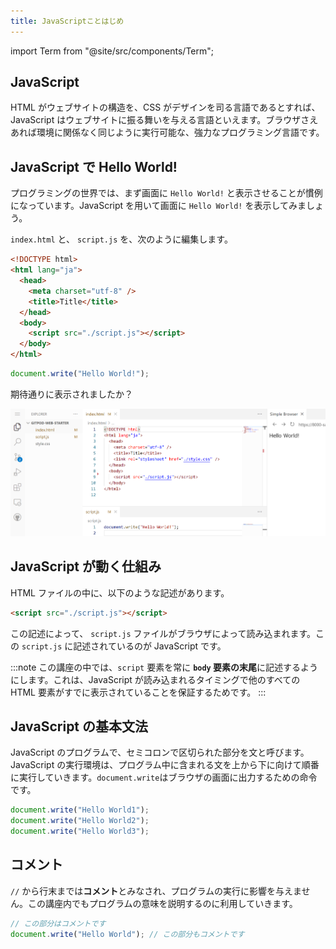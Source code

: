 ```yaml
---
title: JavaScriptことはじめ
---
```


import Term from "@site/src/components/Term";

## <Term type="javascript">JavaScript</Term>

<p><Term type="html">HTML</Term> がウェブサイトの構造を、<Term type="css">CSS</Term> がデザインを司る言語であるとすれば、<Term strong type="javascript">JavaScript</Term> はウェブサイトに振る舞いを与える言語といえます。ブラウザさえあれば環境に関係なく同じように実行可能な、強力なプログラミング言語です。</p>

## <Term type="javascript">JavaScript</Term> で Hello World!

プログラミングの世界では、まず画面に `Hello World!` と表示させることが慣例になっています。<Term type="javascript">JavaScript</Term> を用いて画面に `Hello World!` を表示してみましょう。

`index.html` と、 `script.js` を、次のように編集します。

```html title="index.html"
<!DOCTYPE html>
<html lang="ja">
  <head>
    <meta charset="utf-8" />
    <title>Title</title>
  </head>
  <body>
    <script src="./script.js"></script>
  </body>
</html>
```

```javascript title="script.js"
document.write("Hello World!");
```

期待通りに表示されましたか？

![JavaScript で Hello World](./05-get-started-with-javascript/hello-world-by-javascript.png)

## <Term type="javascript">JavaScript</Term> が動く仕組み

<p><Term type="html">HTML</Term> ファイルの中に、以下のような記述があります。</p>

```html title="index.html"
<script src="./script.js"></script>
```

この記述によって、 `script.js` ファイルがブラウザによって読み込まれます。この `script.js` に記述されているのが <Term type="javascript">JavaScript</Term> です。

:::note
この講座の中では、`script` <Term type="element">要素</Term>を常に **`body` <Term type="element">要素</Term>の末尾**に記述するようにします。これは、<Term type="javascript">JavaScript</Term> が読み込まれるタイミングで他のすべての <Term type="element">HTML 要素</Term>がすでに表示されていることを保証するためです。
:::

## <Term type="javascript">JavaScript</Term> の基本文法

<p><Term type="javascript">JavaScript</Term> のプログラムで、セミコロンで区切られた部分を<Term type="javascriptStatement">文</Term>と呼びます。<Term type="javascript">JavaScript</Term> の実行環境は、プログラム中に含まれる<Term type="javascriptStatement">文</Term>を上から下に向けて順番に実行していきます。<code>document.write</code>はブラウザの画面に出力するための命令です。</p>

```javascript title="script.js"
document.write("Hello World1");
document.write("Hello World2");
document.write("Hello World3");
```

## コメント

`//` から行末までは**コメント**とみなされ、プログラムの実行に影響を与えません。この講座内でもプログラムの意味を説明するのに利用していきます。

```javascript title="script.js"
// この部分はコメントです
document.write("Hello World"); // この部分もコメントです
```
